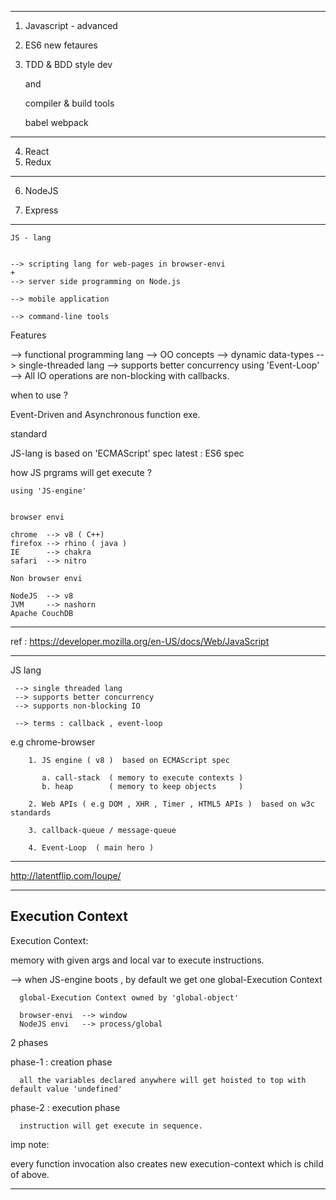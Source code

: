 


   -------------------------
   
   1. Javascript - advanced
   
   2. ES6 new fetaures
   
   3. TDD & BDD style dev
   
      and
      
      compiler & build tools
      
      babel
      webpack
   --------------------------
   
   4. React 
   5. Redux
   
   --------------------------
   
   6. NodeJS
   
   7. Express
   
   --------------------------
   
   
    JS - lang
    
    
    --> scripting lang for web-pages in browser-envi
    +
    --> server side programming on Node.js
    
    --> mobile application
    
    --> command-line tools
   
   
   
   Features
   
   --> functional programming lang
   --> OO concepts
   --> dynamic data-types
   --> single-threaded lang
   --> supports better concurrency using 'Event-Loop'
   --> All IO operations are non-blocking with callbacks.
   
   
   when to use ?
   
   Event-Driven and Asynchronous function exe.
   
   
   
   standard
   
   
   JS-lang is based on 'ECMAScript' spec
   latest : ES6 spec
   
   
   
   how JS prgrams will get execute ?
   
    using 'JS-engine'
    
    
    browser envi
    
    chrome  --> v8 ( C++)
    firefox --> rhino ( java )  
    IE      --> chakra
    safari  --> nitro
    
    Non browser envi
    
    NodeJS  --> v8
    JVM     --> nashorn
    Apache CouchDB 
    
   ------------------------------------- 
     
   ref : https://developer.mozilla.org/en-US/docs/Web/JavaScript
   
   ------------------------------------- 
   
   
   JS lang
   
     --> single threaded lang
     --> supports better concurrency
     --> supports non-blocking IO
     
     --> terms : callback , event-loop
   
   
   
   e.g  chrome-browser
   
        1. JS engine ( v8 )  based on ECMAScript spec
        
           a. call-stack  ( memory to execute contexts )
           b. heap        ( memory to keep objects     )
   
        2. Web APIs ( e.g DOM , XHR , Timer , HTML5 APIs )  based on w3c standards
        
        3. callback-queue / message-queue 
        
        4. Event-Loop  ( main hero )
   
   
   ---------------------------------------- 
   
   
   http://latentflip.com/loupe/


   ---------------------------------------- 
   

  Execution Context 
  -------------------

  Execution Context:

  memory with given args and local var to execute instructions.

  --> when JS-engine boots , by default we get one global-Execution Context

      global-Execution Context owned by 'global-object'

      browser-envi  --> window
      NodeJS envi   --> process/global


  2 phases

  phase-1 : creation phase

      all the variables declared anywhere will get hoisted to top with default value 'undefined'

  phase-2 : execution phase

      instruction will get execute in sequence.



 imp note:

 every function invocation also creates new execution-context which is child of above.

---------------------------------------------------------------------------      


   
   